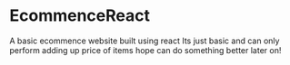 # EcommenceReact
A basic ecommence website built using react
Its just basic and can only perform adding up price of items
hope can do something better later on!
